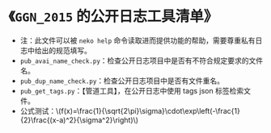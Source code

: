 # 《`GGN_2015` 的公开日志工具清单》 

- 注：此文件可以被 `neko help` 命令读取进而提供功能的帮助，需要尊重私有日志中给出的规范填写。
- `pub_avai_name_check.py`：检查公开日志项目中是否有不符合规定要求的文件名。
- `pub_dup_name_check.py`：检查公开日志项目中是否有文件重名。
- `pub_get_tags.py`：【管道工具】，在公开日志中使用 tags json 标签检索文件。
- 公式测试：\\(f(x)=\frac{1}{\sqrt{2\pi}\sigma}\cdot\exp\left(-\frac{1}{2}\frac{(x-a)^2}{\sigma^2}\right)\\)

